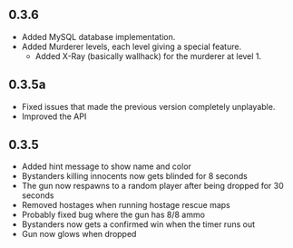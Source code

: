 ## 0.3.6
 - Added MySQL database implementation.
 - Added Murderer levels, each level giving a special feature.
   - Added X-Ray (basically wallhack) for the murderer at level 1.

## 0.3.5a
 - Fixed issues that made the previous version completely unplayable.
 - Improved the API

## 0.3.5
 - Added hint message to show name and color
 - Bystanders killing innocents now gets blinded for 8 seconds
 - The gun now respawns to a random player after being dropped for 30 seconds
 - Removed hostages when running hostage rescue maps
 - Probably fixed bug where the gun has 8/8 ammo
 - Bystanders now gets a confirmed win when the timer runs out
 - Gun now glows when dropped